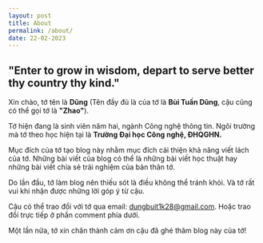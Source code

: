 ```yaml
---
layout: post
title: About
permalink: /about/
date: 22-02-2023
---
```


## "Enter to grow in wisdom, depart to serve better thy country thy kind."

Xin chào, tớ tên là **Dũng** (Tên đầy đủ là của tớ là **Bùi Tuấn Dũng**, cậu cũng có thể gọi tớ là **"Zhao"**).

Tớ hiện đang là sinh viên năm hai, ngành Công nghệ thông tin. Ngôi trường mà tớ theo học hiện tại là **Trường Đại học Công nghệ, ĐHQGHN.**

Mục đích của tớ tạo blog này nhằm mục đích cải thiện khả năng viết lách của tớ. Những bài viết của blog có thể là những bài viết học thuật hay những bài viết chia sẻ trải nghiệm của bản thân tớ.

Do lần đầu, tớ làm blog nên thiếu sót là điều không thể tránh khỏi. Và tớ rất vui khi nhận được những lời góp ý từ cậu.

Cậu có thể trao đổi với tớ qua email: [dungbuit1k28@gmail.com](mailto:dungbuit1k28@gmail.com). Hoặc trao đổi trực tiếp ở phần comment phía dưới.

Một lần nữa, tớ xin chân thành cảm ơn cậu đã ghé thăm blog này của tớ!

